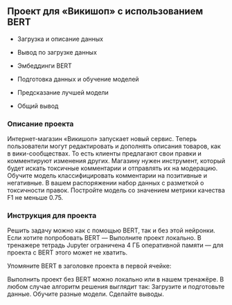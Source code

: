 ## Проект для «Викишоп» с использованием BERT

- Загрузка и описание данных

- Вывод по загрузке данных

- Эмбеддинги BERT

- Подготовка данных и обучение моделей

- Предсказание лучшей модели

- Общий вывод

### Описание проекта

Интернет-магазин «Викишоп» запускает новый сервис. Теперь пользователи могут редактировать и дополнять описания товаров, как в вики-сообществах. То есть клиенты предлагают свои правки и комментируют изменения других. Магазину нужен инструмент, который будет искать токсичные комментарии и отправлять их на модерацию. Обучите модель классифицировать комментарии на позитивные и негативные. В вашем распоряжении набор данных с разметкой о токсичности правок. Постройте модель со значением метрики качества F1 не меньше 0.75.

### Инструкция для проекта

Решить задачу можно как с помощью BERT, так и без этой нейронки. Если хотите попробовать BERT — Выполните проект локально. В тренажере тетрадь Jupyter ограничена 4 ГБ оперативной памяти — для проекта с BERT этого может не хватить.

Упомяните BERT в заголовке проекта в первой ячейке:

Выполнить проект без BERT можно локально или в нашем тренажёре. В любом случае алгоритм решения выглядит так: Загрузите и подготовьте данные. Обучите разные модели. Сделайте выводы.
